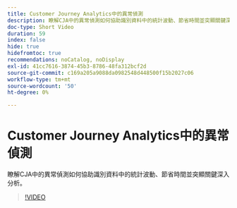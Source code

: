 ```yaml
---
title: Customer Journey Analytics中的異常偵測
description: 瞭解CJA中的異常偵測如何協助識別資料中的統計波動、節省時間並突顯關鍵深入分析。
doc-type: Short Video
duration: 59
index: false
hide: true
hidefromtoc: true
recommendations: noCatalog, noDisplay
exl-id: 41cc7616-3874-45b3-8786-48fa312bcf2d
source-git-commit: c169a205a9088da0982548d448500f15b2027c06
workflow-type: tm+mt
source-wordcount: '50'
ht-degree: 0%

---
```


# Customer Journey Analytics中的異常偵測

瞭解CJA中的異常偵測如何協助識別資料中的統計波動、節省時間並突顯關鍵深入分析。

<!-- 72_S106_3442453_58_anomaly-detection-in-customer-journey-analytics -->
>[!VIDEO](https://video.tv.adobe.com/v/3459737/?learn=on&enablevpops=true&captions=chi_hant)
